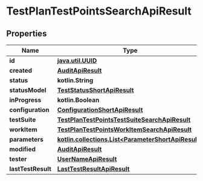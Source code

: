 
# TestPlanTestPointsSearchApiResult

## Properties
| Name | Type | Description | Notes |
| ------------ | ------------- | ------------- | ------------- |
| **id** | [**java.util.UUID**](java.util.UUID.md) |  |  |
| **created** | [**AuditApiResult**](AuditApiResult.md) |  |  |
| **status** | **kotlin.String** |  |  |
| **statusModel** | [**TestStatusShortApiResult**](TestStatusShortApiResult.md) |  |  |
| **inProgress** | **kotlin.Boolean** |  |  |
| **configuration** | [**ConfigurationShortApiResult**](ConfigurationShortApiResult.md) |  |  |
| **testSuite** | [**TestPlanTestPointsTestSuiteSearchApiResult**](TestPlanTestPointsTestSuiteSearchApiResult.md) |  |  |
| **workItem** | [**TestPlanTestPointsWorkItemSearchApiResult**](TestPlanTestPointsWorkItemSearchApiResult.md) |  |  |
| **parameters** | [**kotlin.collections.List&lt;ParameterShortApiResult&gt;**](ParameterShortApiResult.md) |  |  |
| **modified** | [**AuditApiResult**](AuditApiResult.md) |  |  [optional] |
| **tester** | [**UserNameApiResult**](UserNameApiResult.md) |  |  [optional] |
| **lastTestResult** | [**LastTestResultApiResult**](LastTestResultApiResult.md) |  |  [optional] |



